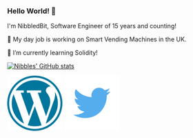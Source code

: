 ### Hello World! 👋

I'm NibbledBit, Software Engineer of 15 years and counting!

🏢 My day job is working on Smart Vending Machines in the UK.

🌱 I’m currently learning Solidity!


[![Nibbles' GitHub stats](https://github-readme-stats.vercel.app/api?username=NibbledBit)](https://github.com/anuraghazra/github-readme-stats)



[<img src="https://raw.githubusercontent.com/NibbledBit/NibbledBit/main/wordpress25.png">](https://bitofanibble.wordpress.com/)
[<img src="https://raw.githubusercontent.com/NibbledBit/NibbledBit/main/twitter25.png">](https://twitter.com/NibbledBit)

<!--
**NibbledBit/NibbledBit** is a ✨ _special_ ✨ repository because its `README.md` (this file) appears on your GitHub profile.

Here are some ideas to get you started:

- 🔭 I’m currently working on ...
- 🌱 I’m currently learning ...
- 👯 I’m looking to collaborate on ...
- 🤔 I’m looking for help with ...
- 💬 Ask me about ...
- 📫 How to reach me: ...
- 😄 Pronouns: ...
- ⚡ Fun fact: ...
-->
